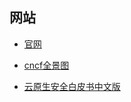 
## 网站

- [官网](https://www.cncf.io/)
- [cncf全景图](https://landscape.cncf.io/)

- [云原生安全白皮书中文版](https://mp.weixin.qq.com/s/WKCziOYpFBP7tmzh7927AA)